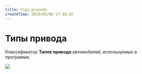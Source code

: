 ```yaml
---
title: tipy_privoda
createTime: 2025/05/06 17:49:10
---
```

# Типы привода
Классификатор **Типов привода** автомобилей, используемых в программе.

![](image412.png)



